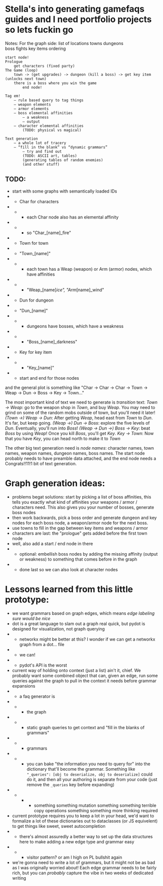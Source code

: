 # Stella's into generating gamefaqs guides and I need portfolio projects so lets fuckin go

Notes:
For the graph side:
	list of locations
		towns
		dungeons	
	boss fights
	key items
	ordering

	start node!
	Prologue
		get characters (fixed party)
	The Game (loop)
		town -> (get upgrades) -> dungeon (kill a boss) -> get key item (unlocks next town)
		there is a boss where you win the game
			end node!

	Tag em!
		— rule based query to tag things
		— weapon elements
		— armor elements
		— boss elemental affinities
			— a weakness
			— output
		— character elemental affinities
			(TODO: physical vs magical)

	Text generation
		— a whole lot of tracery
		— “fill in the blank” vs “dynamic grammars”
			— try and find out
			(TODO: ASCII art, tables)
			(generating tables of random enemies)
			(and other stuff)

## TODO:
- start with some graphs with semantically loaded IDs
- - Char for characters
- - -  each Char node also has an elemental affinity
- - - so "Char_[name]_fire"
- - Town for town
- - "Town_[name]"
- - - each town has a Weap (weapon) or Arm (armor) nodes, which have affinities
- - - "Weap_[name]_ice", "Arm_[name]_wind"
- - Dun for dungeon
- - "Dun_[name]"
- - - dungeons have bosses, which have a weakness
- - - "Boss_[name]_darkness"
- - Key for key item
- - - "Key_[name]"
- - start and end for those nodes

and the general plot is something like
"Char -> Char -> Char -> Town -> Weap -> Dun -> Boss -> Key -> Town..."

The most important kind of text we need to generate is _transition_ text:
*Town -> Weap*: go to the weapon shop in *Town*, and buy *Weap*. You may need to grind on some of the random mobs outside of town, but you'll need it later!
*(Town ->) Weap -> Dun*: After getting *Weap*, head east from *Town* to *Dun*. It's far, but keep going.
*(Weap ->) Dun -> Boss*: explore the five levels of *Dun*. Eventually, you'll run into *Boss*! 
*(Weap -> Dun ->) Boss -> Key*: beat *Boss* by using *Weap*! Once you kill *Boss*, you'll get *Key*.
*Key -> Town*: Now that you have *Key*, you can head north to make it to *Town* 

The other big text generation need is _node names_: character names, town names, weapon names, dungeon names, boss names. The start node probably needs to have preamble data attached, and the end node needs a Congrats!!11!1 bit of text generation.

# Graph generation ideas:
- problems begat solutions: start by picking a list of boss affinities, this tells you exactly what kind of affinities your weapons / armor / characters need. This also gives you your number of bosses, generate boss nodes
- then work backwards, pick a boss order and generate dungeon and key nodes for each boss node, a weapon/armor node for the next boss.
- use towns to fill in the gap between key items and weapons / armor
- characters are last: the "prologue" gets added before the first town node
- well, also add a start / end node in there 
- - optional: embellish boss nodes by adding the missing affinity (output or weakness) to something that comes before in the graph
- - done last so we can also look at character nodes

# Lessons learned from this little prototype:
- we want grammars based on graph edges, which means _edge labeling sure would be nice_
- dot is a great language to slam out a graph real quick, but pydot is designed for visualization, not graph querying
- - networkx might be better at this? I wonder if we can get a networkx graph from a dot... file
- -  we can!
- - pydot's API is the worst
- current way of holding onto context (just a list) ain't it, chief. We probably want some combined object that can, given an edge, run some queries against the graph to pull in the context it needs before grammar expansions
- - a faq generator is
- - - the graph
- - - static graph queries to get context and "fill in the blanks of grammars"
- - -  grammars
- - - you can bake "the information you need to query for" into the dictionary that'll become the grammar. Something like `"_queries": [obj to deserialize, obj to deserialize]` could do it, and then all your authoring is separate from your code (just remove the `_queries` key before expanding)
- - - - something something mutation something something terrible copy operations something something more thinking required
- current prototype requires you to keep a lot in your head, we'd want to formalize a lot of these dictionaries out to dataclasses (or JS equivelent) to get things like sweet, sweet autocompletion
- - there's almost assuredly a better way to set up the data structures here to make adding a new edge type and grammar easy
- - - visitor pattern? or am I high on PL bullshit again
- we're gonna need to write a lot of grammars, but it might not be as bad as I was originally worried about! Each edge grammar needs to be fairly rich, but you can _probably_ capture the vibe in two weeks of dedicated writing